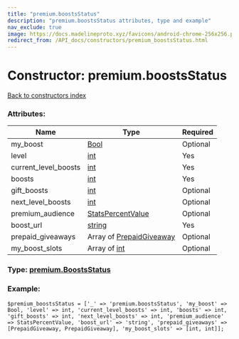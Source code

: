 ```yaml
---
title: "premium.boostsStatus"
description: "premium.boostsStatus attributes, type and example"
nav_exclude: true
image: https://docs.madelineproto.xyz/favicons/android-chrome-256x256.png
redirect_from: /API_docs/constructors/premium_boostsStatus.html
---
```

# Constructor: premium.boostsStatus  
[Back to constructors index](/API_docs/constructors/index.html)



### Attributes:

| Name     |    Type       | Required |
|----------|---------------|----------|
|my\_boost|[Bool](/API_docs/types/Bool.html) | Optional|
|level|[int](/API_docs/types/int.html) | Yes|
|current\_level\_boosts|[int](/API_docs/types/int.html) | Yes|
|boosts|[int](/API_docs/types/int.html) | Yes|
|gift\_boosts|[int](/API_docs/types/int.html) | Optional|
|next\_level\_boosts|[int](/API_docs/types/int.html) | Optional|
|premium\_audience|[StatsPercentValue](/API_docs/types/StatsPercentValue.html) | Optional|
|boost\_url|[string](/API_docs/types/string.html) | Yes|
|prepaid\_giveaways|Array of [PrepaidGiveaway](/API_docs/types/PrepaidGiveaway.html) | Optional|
|my\_boost\_slots|Array of [int](/API_docs/types/int.html) | Optional|



### Type: [premium.BoostsStatus](/API_docs/types/premium.BoostsStatus.html)


### Example:

```
$premium_boostsStatus = ['_' => 'premium.boostsStatus', 'my_boost' => Bool, 'level' => int, 'current_level_boosts' => int, 'boosts' => int, 'gift_boosts' => int, 'next_level_boosts' => int, 'premium_audience' => StatsPercentValue, 'boost_url' => 'string', 'prepaid_giveaways' => [PrepaidGiveaway, PrepaidGiveaway], 'my_boost_slots' => [int, int]];
```  
